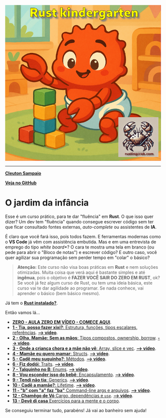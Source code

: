 <img src="logo.png" heigth=300>

---

[**Cleuton Sampaio**](https://linkedin.com/in/cleutonsampaio)

[**Veja no GitHub**](https://https://github.com/cleuton/rustingcrab/tree/main/rustkindergarten)

# O jardim da infância

Esse é um curso prático, para te dar "fluência" em **Rust**. O que isso quer dizer? Um dev tem "fluência" quando consegue escrever código sem ter que ficar consultado fontes externas, *auto-complete* ou assistentes de **IA**. 

É claro que você fará isso, pois todos fazem. E ferramentas modernas como o **VS Code** já vêm com assistência embutida. Mas e em uma entrevista de emprego do tipo *white board**? O cara te mostra uma tela em branco (ou pede para abrir o "Bloco de notas") e escrever código? E outro caso, você quer agilizar sua programação sem perder tempo em "colar" o básico? 

> **Atenção:** Este curso não visa boas práticas em **Rust** e nem soluções otimizadas. Muita coisa que verá aqui é bastante simples e até **ingênua**, pois o objetivo é **FAZER VOCÊ SAIR DO ZERO EM RUST**, ok? Se você já fez algum curso de Rust, ou tem uma ideia básica, este curso vai te dar agilidade ao programar. Se nada conhece, vai aprender o básico (bem básico mesmo).

Já tem o [**Rust instalado?**](./instalar_rust.md).

Então vamos lá... 

- [**ZERO - AULA ZERO EM VÍDEO - COMECE AQUI**](https://youtu.be/2awLyHNI3T8).
- [**1 - Tia, posso fazer xixi?**: Estrutura, funções, tipos escalares, referências](./licoes/licao1%20-%20do%20inicio%20bebe/). [**--> vídeo**](https://youtu.be/4Pp4zsnziDU).
- [**2 - Olha, Mamãe: Sem as mãos**: Tipos compostos, ownership, borrow](./licoes/licao2%20-%20sem%20as%20mãos%20-%20tipos%20compostos/). [**--> vídeo**](https://youtu.be/rxw6Q_Cm84U).
- [**3 - Onde a criança chora e a mãe não vê**: Array, slice e vec](./licoes/licao3%20-%20%20onde%20a%20criança%20chora%20e%20a%20mãe%20não%20vê%20-%20array%20-%20slice%20-%20vec/). [**--> vídeo**](https://youtu.be/GxQMSSvTkMM).
- [**4 - Mamãe eu quero mamar**: Structs](./licoes/licao4%20-%20Mamae%20eu%20quero%20mamar%20-%20structs/). [**--> vídeo**](https://youtu.be/ThUNWjLOkac).
- [**5 - Cadê meu suquinho?**: Métodos](./licoes/licao5%20-%20Cade%20meu%20suquinho%20-%20metodos/). [**--> vídeo**](https://youtu.be/cDkfrpKciH8?si=QT00U5ICzt-285C8).
- [**6 - Fiz dodói**: Traits](./licoes/licao6%20-%20Fiz%20dodói%20-%20Traits/). [**--> vídeo**](https://youtu.be/x1EWCiXkBe0).
- [**7 - Talquinho no B**: Enums](./licoes/licao7%20-%20Enums/). [**--> vídeo**](https://youtu.be/_S8jLALxGBU).
- [**8 - Vou esconder isso do bebê**: Encapsulamento](./licoes/licao8%20-%20Vou%20esconder%20isso%20do%20bebê%20-%20encapsulamento/). [**--> vídeo**](https://youtu.be/1aMsxI7IdVQ?si=X51g8QKRvP1ZGzkf).
- [**9 - Tendi não tia**: Generics](./licoes/licao9%20-%20Tendi%20não%20fessora%20-%20Generics/). [**--> vídeo**](https://youtu.be/whyslLGOLhU?si=hwdGs0X8dAaDOFlk).
- [**10 - Cadê a mamãe?**: Lifetime](./licoes/licao10%20-%20cadê%20a%20mamãe%20-%20lifetime/). [**--> vídeo**](https://youtu.be/niU2Cg6lTWk?si=6ODhjlepUAHpiiT_).
- [**11 - "b" com "a" faz "ba"** Command-line args e arquivos](./licoes/licao11%20-%20b%20com%20a%20faz%20ba%20-%20command-line%20args/). [**--> vídeo**](https://youtu.be/TkaonTNF4_A).
- [**12 - Chamêgo de Vó** Cargo, dependências e `use`](./licoes/licao12%20-%20Cargo,%20dependencies%20e%20use/). [**--> vídeo**](https://youtu.be/ZNejup89Gmg).
- [**13 - Devê di casa** Exercícios para a mente e o corpo](./licoes/licao13%20-%20devê%20di%20casa%20-%20exercicios%20para%20a%20mente%20e%20o%20corpo/).

Se conseguiu terminar tudo, parabéns! Já vai ao banheiro sem ajuda!




